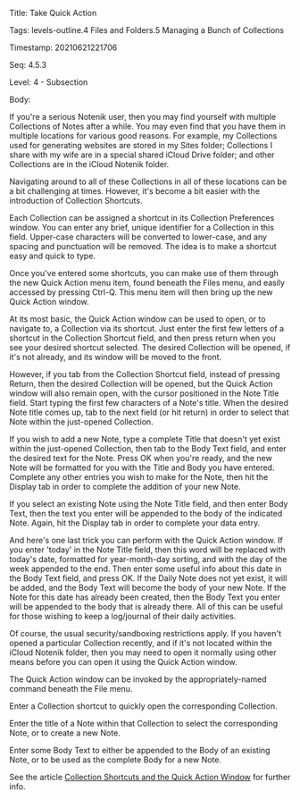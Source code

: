Title:  Take Quick Action

Tags:   levels-outline.4 Files and Folders.5 Managing a Bunch of Collections

Timestamp: 20210621221706

Seq:    4.5.3

Level:  4 - Subsection

Body: 

If you're a serious Notenik user, then you may find yourself with multiple Collections of Notes after a while. You may even find that you have them in multiple locations for various good reasons. For example, my Collections used for generating websites are stored in my Sites folder; Collections I share with my wife are in a special shared iCloud Drive folder; and other Collections are in the iCloud Notenik folder. 

Navigating around to all of these Collections in all of these locations can be a bit challenging at times. However, it's become a bit easier with the introduction of Collection Shortcuts. 

Each Collection can be assigned a shortcut in its Collection Preferences window. You can enter any brief, unique identifier for a Collection in this field. Upper-case characters will be converted to lower-case, and any spacing and punctuation will be removed. The idea is to make a shortcut easy and quick to type. 

Once you've entered some shortcuts, you can make use of them through the new Quick Action menu item, found beneath the Files menu, and easily accessed by pressing Ctrl-Q. This menu item will then bring up the new Quick Action window. 

At its most basic, the Quick Action window can be used to open, or to navigate to, a Collection via its shortcut. Just enter the first few letters of a shortcut in the Collection Shortcut field, and then press return when you see your desired shortcut selected. The desired Collection will be opened, if it's not already, and its window will be moved to the front. 

However, if you tab from the Collection Shortcut field, instead of pressing Return, then the desired Collection will be opened, but the Quick Action window will also remain open, with the cursor positioned in the Note Title field. Start typing the first few characters of a Note's title. When the desired Note title comes up, tab to the next field (or hit return) in order to select that Note within the just-opened Collection. 

If you wish to add a new Note, type a complete Title that doesn't yet exist within the just-opened Collection, then tab to the Body Text field, and enter the desired text for the Note. Press OK when you're ready, and the new Note will be formatted for you with the Title and Body you have entered. Complete any other entries you wish to make for the Note, then hit the Display tab in order to complete the addition of your new Note. 

If you select an existing Note using the Note Title field, and then enter Body Text, then the text you enter will be appended to the body of the indicated Note. Again, hit the Display tab in order to complete your data entry. 

And here's one last trick you can perform with the Quick Action window. If you enter 'today' in the Note Title field, then this word will be replaced with today's date, formatted for year-month-day sorting, and with the day of the week appended to the end. Then enter some useful info about this date in the Body Text field, and press OK. If the Daily Note does not yet exist, it will be added, and the Body Text will become the body of your new Note. If the Note for this date has already been created, then the Body Text you enter will be appended to the body that is already there. All of this can be useful for those wishing to keep a log/journal of their daily activities.

Of course, the usual security/sandboxing restrictions apply. If you haven't opened a particular Collection recently, and if it's not located within the iCloud Notenik folder, then you may need to open it normally using other means before you can open it using the Quick Action window.


The Quick Action window can be invoked by the appropriately-named command beneath the File menu. 

Enter a Collection shortcut to quickly open the corresponding Collection. 

Enter the title of a Note within that Collection to select the corresponding Note, or to create a new Note. 

Enter some Body Text to either be appended to the Body of an existing Note, or to be used as the complete Body for a new Note. 

See the article [Collection Shortcuts and the Quick Action Window](https://lnotenik.net/articles/collection-shortcuts-and-the-quick-action-window.html) for further info.
